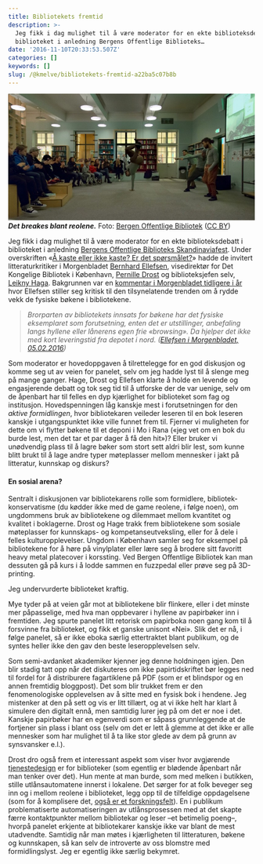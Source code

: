 ```yaml
---
title: Bibliotekets fremtid
description: >-
  Jeg fikk i dag mulighet til å være moderator for en ekte biblioteksdebatt i
  biblioteket i anledning Bergens Offentlige Biblioteks…
date: '2016-11-10T20:33:53.507Z'
categories: []
keywords: []
slug: /@kmelve/bibliotekets-fremtid-a22ba5c07b8b
---
```


![**_Det breakes blant reolene._** Foto: [Bergen Offentlige Bibliotek](https://www.flickr.com/photos/bergenoff/ "Go to Bergen Offentlige Bibliotek's photostream") ([CC BY](https://creativecommons.org/licenses/by/2.0/))](img/1__emLKBO3fv06__waGg__MAPGw.jpeg)
**_Det breakes blant reolene._** Foto: [Bergen Offentlige Bibliotek](https://www.flickr.com/photos/bergenoff/ "Go to Bergen Offentlige Bibliotek's photostream") ([CC BY](https://creativecommons.org/licenses/by/2.0/))

Jeg fikk i dag mulighet til å være moderator for en ekte biblioteksdebatt i biblioteket i anledning [Bergens Offentlige Biblioteks Skandinaviafest](http://bergenbibliotek.no/blogg/skandinavia-fest-paa-biblioteket). Under overskriften «[Å kaste eller ikke kaste? Er det spørsmålet?](https://www.facebook.com/events/298892607150362/)» hadde de invitert litteraturkritiker i Morgenbladet [Bernhard Ellefsen](https://twitter.com/ellefsens), visedirektør for Det Kongelige Bibliotek i København, [Pernille Drost](http://www.kb.dk/da/kb/afdelinger/dir/pedr.html) og biblioteksjefen selv, [Leikny Haga](https://twitter.com/leikny). Bakgrunnen var en [kommentar i Morgenbladet tidligere i år](https://morgenbladet.no/boker/2016/02/kasser-eller-do) hvor Ellefsen stiller seg kritisk til den tilsynelatende trenden om å rydde vekk de fysiske bøkene i bibliotekene.

> _Brorparten av bibliotekets innsats for bøkene har det fysiske eksemplaret som forutsetning, enten det er utstillinger, anbefaling langs hyllene eller lånerens egen frie «browsing». Da hjelper det ikke med kort leveringstid fra depotet i nord. (_[_Ellefsen i Morgenbladet, 05.02.2016_](https://morgenbladet.no/boker/2016/02/kasser-eller-do)_)_

Som moderator er hovedoppgaven å tilrettelegge for en god diskusjon og komme seg ut av veien for panelet, selv om jeg hadde lyst til å slenge meg på mange ganger. Hage, Drost og Ellefsen klarte å holde en levende og engasjerende debatt og tok seg tid til å utforske der de var uenige, selv om de åpenbart har til felles en dyp kjærlighet for biblioteket som fag og institusjon. Hovedspenningen låg kanskje mest i forutsetningen for den _aktive formidlingen_, hvor bibliotekaren veileder leseren til en bok leseren kanskje i utgangspunktet ikke ville funnet frem til. Fjerner vi muligheten for dette om vi flytter bøkene til et deponi i Mo i Rana («jeg vet om en bok du burde lest, men det tar et par dager å få den hit»)? Eller bruker vi unødvendig plass til å lagre bøker som stort sett aldri blir lest, som kunne blitt brukt til å lage andre typer møteplasser mellom mennesker i jakt på litteratur, kunnskap og diskurs?

#### En sosial arena?

Sentralt i diskusjonen var bibliotekarens rolle som formidlere, bibliotek-konservatisme (du kødder ikke med de game reolene, i følge noen), om ungdommens bruk av bibliotekene og dilemmaet mellom kvantitet og kvalitet i boklagerne. Drost og Hage trakk frem bibliotekene som sosiale møteplasser for kunnskaps- og kompetanseutveksling, eller for å dele i felles kulturopplevelser. Ungdom i København samler seg for eksempel på bibliotekene for å høre på vinylplater eller lære seg å brodere sitt favoritt heavy metal platecover i korssting. Ved Bergen Offentlige Bibliotek kan man dessuten gå på kurs i å lodde sammen en fuzzpedal eller prøve seg på 3D-printing.

Jeg undervurderte biblioteket kraftig.

Mye tyder på at veien går mot at bibliotekene blir flinkere, eller i det minste mer påpasselige, med hva man oppbevarer i hyllene av papirbøker inn i fremtiden. Jeg spurte panelet litt retorisk om papirboka noen gang kom til å forsvinne fra biblioteket, og fikk et ganske unisont «Nei». Slik det er nå, i følge panelet, så er ikke eboka særlig ettertraktet blant publikum, og de syntes heller ikke den gav den beste leseropplevelsen selv.

Som semi-avdanket akademiker kjenner jeg denne holdningen igjen. Den blir stadig tatt opp når det diskuteres om ikke papirtidskriftet bør legges ned til fordel for å distriburere fagartiklene på PDF (som er et blindspor og en annen fremtidig bloggpost). Det som blir trukket frem er den fenomenologiske opplevelsen av å sitte med en fysisk bok i hendene. Jeg mistenker at den på sett og vis er litt tillært, og at vi ikke helt har klart å simulere den digitalt ennå, men samtidig lurer jeg på om det er noe i det. Kanskje papirbøker har en egenverdi som er såpass grunnleggende at de fortjener sin plass i blant oss (selv om det er lett å glemme at det ikke er alle mennesker som har mulighet til å ta like stor glede av dem på grunn av synsvansker e.l.).

Drost dro også frem et interessant aspekt som viser hvor avgjørende [tjenestedesign](https://www.difi.no/artikkel/2014/10/tjenestedesign) er for biblioteker (som egentlig er blødende åpenbart når man tenker over det). Hun mente at man burde, som med melken i butikken, stille utlånsautomatene innerst i lokalene. Det sørger for at folk beveger seg inn og i mellom reolene i biblioteket, legg opp til de tilfeldige oppdagelsene (som for å komplisere det, [også er et forskningsfelt](http://crl.acrl.org/content/76/6/831.full.pdf)). En i publikum problematiserte automatiseringen av utlånsprosessen med at det skapte færre kontaktpunkter mellom bibliotekar og leser –et betimelig poeng–, hvorpå panelet erkjente at bibliotekarer kanskje ikke var blant de mest utadvendte. Samtidig når man møtes i kjærligheten til litteraturen, bøkene og kunnskapen, så kan selv de introverte av oss blomstre med formidlingslyst. Jeg er egentlig ikke særlig bekymret.